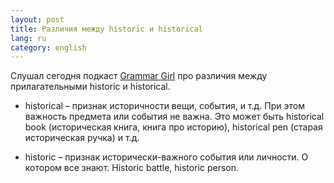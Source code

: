 ```yaml
---
layout: post
title: Различия между historic и historical
lang: ru
category: english
---
```


Слушал сегодня подкаст [Grammar Girl] про различия между прилагательными 
historic и historical.

* historical – признак историчности вещи, события, и т.д. При этом важность
  предмета или события не важна. Это может быть historical book (историческая книга, книга про историю),
  historical pen (старая историческая ручка) и т.д.

* historic – признак исторически-важного события или личности. О котором все знают. Historic battle, historic
  person.


[Grammar Girl]: http://www.quickanddirtytips.com/education/grammar/historic-versus-historical
